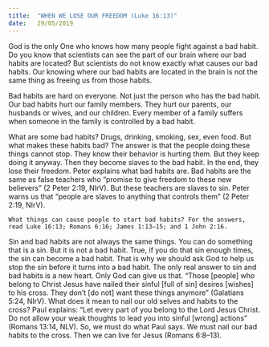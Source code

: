 ```yaml
---
title:  "WHEN WE LOSE OUR FREEDOM (Luke 16:13)"
date:   29/05/2019
---
```




God is the only One who knows how many people fight against a bad habit. Do you know that scientists can see the part of our brain where our bad habits are located? But scientists do not know exactly what causes our bad habits. Our knowing where our bad habits are located in the brain is not the same thing as freeing us from those habits.

Bad habits are hard on everyone. Not just the person who has the bad habit. Our bad habits hurt our family members. They hurt our parents, our husbands or wives, and our children. Every member of a family suffers when someone in the family is controlled by a bad habit.

What are some bad habits? Drugs, drinking, smoking, sex, even food. But what makes these habits bad? The answer is that the people doing these things cannot stop. They know their behavior is hurting them. But they keep doing it anyway. Then they become slaves to the bad habit. In the end, they lose their freedom. Peter explains what bad habits are. Bad habits are the same as false teachers who “promise to give freedom to these new believers” (2 Peter 2:19, NIrV). But these teachers are slaves to sin. Peter warns us that “people are slaves to anything that controls them” (2 Peter 2:19, NIrV).

`What things can cause people to start bad habits? For the answers, read Luke 16:13; Romans 6:16; James 1:13–15; and 1 John 2:16.`

Sin and bad habits are not always the same things. You can do something that is a sin. But it is not a bad habit. True, if you do that sin enough times, the sin can become a bad habit. That is why we should ask God to help us stop the sin before it turns into a bad habit. The only real answer to sin and bad habits is a new heart. Only God can give us that. “Those [people] who belong to Christ Jesus have nailed their sinful [full of sin] desires [wishes] to his cross. They don’t [do not] want these things anymore” (Galatians 5:24, NIrV). What does it mean to nail our old selves and habits to the cross? Paul explains: “Let every part of you belong to the Lord Jesus Christ. Do not allow your weak thoughts to lead you into sinful [wrong] actions” (Romans 13:14, NLV). So, we must do what Paul says. We must nail our bad habits to the cross. Then we can live for Jesus (Romans 6:8–13). 